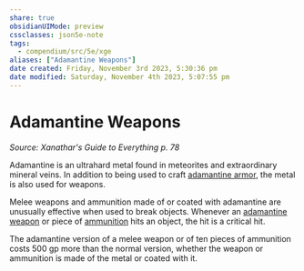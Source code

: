 ```yaml
---
share: true
obsidianUIMode: preview
cssclasses: json5e-note
tags:
  - compendium/src/5e/xge
aliases: ["Adamantine Weapons"]
date created: Friday, November 3rd 2023, 5:30:36 pm
date modified: Saturday, November 4th 2023, 5:07:55 pm
---
```

# Adamantine Weapons
*Source: Xanathar's Guide to Everything p. 78* 

Adamantine is an ultrahard metal found in meteorites and extraordinary mineral veins. In addition to being used to craft [adamantine armor](../../../../adamantine-armor.md), the metal is also used for weapons.

Melee weapons and ammunition made of or coated with adamantine are unusually effective when used to break objects. Whenever an [adamantine weapon](../../../../adamantine-weapon-xge.md) or piece of [ammunition](../../../../adamantine-ammunition-xge.md) hits an object, the hit is a critical hit.

The adamantine version of a melee weapon or of ten pieces of ammunition costs 500 gp more than the normal version, whether the weapon or ammunition is made of the metal or coated with it.